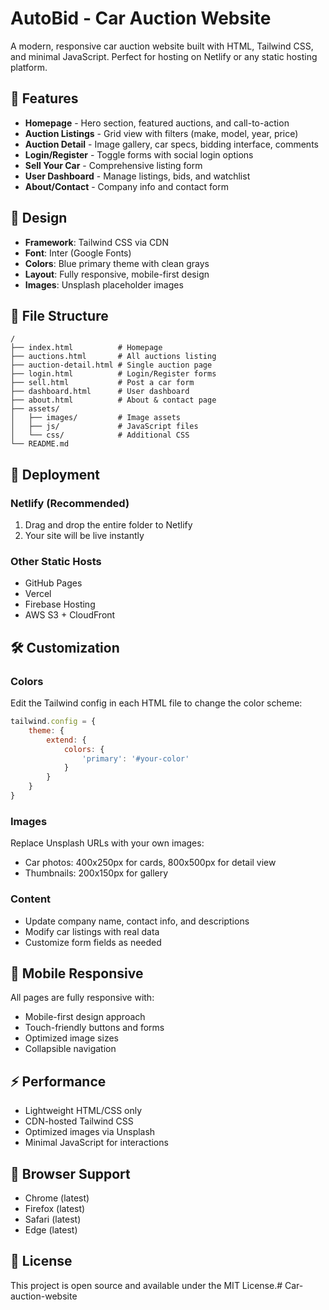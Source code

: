 # AutoBid - Car Auction Website

A modern, responsive car auction website built with HTML, Tailwind CSS, and minimal JavaScript. Perfect for hosting on Netlify or any static hosting platform.

## 🚗 Features

- **Homepage** - Hero section, featured auctions, and call-to-action
- **Auction Listings** - Grid view with filters (make, model, year, price)
- **Auction Detail** - Image gallery, car specs, bidding interface, comments
- **Login/Register** - Toggle forms with social login options
- **Sell Your Car** - Comprehensive listing form
- **User Dashboard** - Manage listings, bids, and watchlist
- **About/Contact** - Company info and contact form

## 🎨 Design

- **Framework**: Tailwind CSS via CDN
- **Font**: Inter (Google Fonts)
- **Colors**: Blue primary theme with clean grays
- **Layout**: Fully responsive, mobile-first design
- **Images**: Unsplash placeholder images

## 📁 File Structure

```
/
├── index.html          # Homepage
├── auctions.html       # All auctions listing
├── auction-detail.html # Single auction page
├── login.html          # Login/Register forms
├── sell.html           # Post a car form
├── dashboard.html      # User dashboard
├── about.html          # About & contact page
├── assets/
│   ├── images/         # Image assets
│   ├── js/             # JavaScript files
│   └── css/            # Additional CSS
└── README.md
```

## 🚀 Deployment

### Netlify (Recommended)
1. Drag and drop the entire folder to Netlify
2. Your site will be live instantly

### Other Static Hosts
- GitHub Pages
- Vercel
- Firebase Hosting
- AWS S3 + CloudFront

## 🛠️ Customization

### Colors
Edit the Tailwind config in each HTML file to change the color scheme:
```javascript
tailwind.config = {
    theme: {
        extend: {
            colors: {
                'primary': '#your-color'
            }
        }
    }
}
```

### Images
Replace Unsplash URLs with your own images:
- Car photos: 400x250px for cards, 800x500px for detail view
- Thumbnails: 200x150px for gallery

### Content
- Update company name, contact info, and descriptions
- Modify car listings with real data
- Customize form fields as needed

## 📱 Mobile Responsive

All pages are fully responsive with:
- Mobile-first design approach
- Touch-friendly buttons and forms
- Optimized image sizes
- Collapsible navigation

## ⚡ Performance

- Lightweight HTML/CSS only
- CDN-hosted Tailwind CSS
- Optimized images via Unsplash
- Minimal JavaScript for interactions

## 🔧 Browser Support

- Chrome (latest)
- Firefox (latest)
- Safari (latest)
- Edge (latest)

## 📄 License

This project is open source and available under the MIT License.#   C a r - a u c t i o n - w e b s i t e  
 